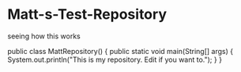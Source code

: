 # Matt-s-Test-Repository
seeing how this works

public class MattRepository()
{
  public static void main(String[] args)
  {
    System.out.println("This is my repository. Edit if you want to.");
  }
}
